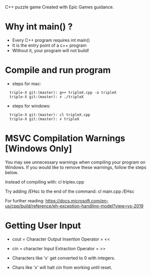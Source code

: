 C++ puzzle game
Created with Epic Games guidance.

# Why int main() ?

- Every C++ program requires int main()
- It is the entry point of a c++ program
- Without it, your program will not build!

# Compile and run program

- steps for mac:

```
  triple-X git:(master): g++ tripleX.cpp -o tripleX
  triple-X git:(master): ✗ ./tripleX
```

- steps for windows:

```
  triple-X git:(master): cl tripleX.cpp
  triple-X git:(master): ✗ tripleX
```

# MSVC Compilation Warnings [Windows Only]

You may see unnecessary warnings when compiling your program on Windows. If you would like to remove these warnings, follow the steps below.

Instead of compiling with:
cl triplex.cpp

Try adding /EHsc to the end of the command:
cl main.cpp /EHsc

For further reading: https://docs.microsoft.com/en-us/cpp/build/reference/eh-exception-handling-model?view=vs-2019

# Getting User Input

- cout = Character Output
  Insertion Operator = <<

- cin = character Input
  Extraction Operator = >>

- Characters like 'x' get converted to 0 with integers.

- Chars like 'x' will halt cin from working until reset.
